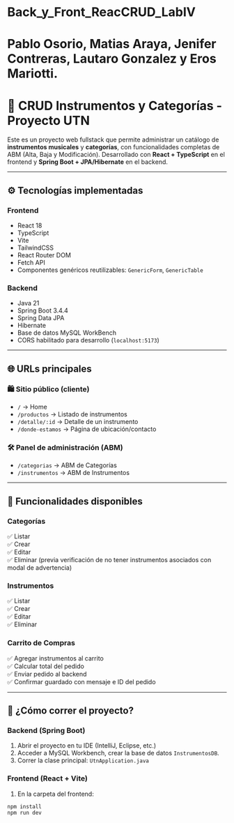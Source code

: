# Back_y_Front_ReacCRUD_LabIV

# Pablo Osorio, Matias Araya, Jenifer Contreras, Lautaro Gonzalez y Eros Mariotti.

# 🎸 CRUD Instrumentos y Categorías - Proyecto UTN

Este es un proyecto web fullstack que permite administrar un catálogo de **instrumentos musicales** y **categorías**, con funcionalidades completas de ABM (Alta, Baja y Modificación). Desarrollado con **React + TypeScript** en el frontend y **Spring Boot + JPA/Hibernate** en el backend.

---

## ⚙️ Tecnologías implementadas

### Frontend
- React 18
- TypeScript
- Vite
- TailwindCSS
- React Router DOM
- Fetch API
- Componentes genéricos reutilizables: `GenericForm`, `GenericTable`

### Backend
- Java 21
- Spring Boot 3.4.4
- Spring Data JPA
- Hibernate
- Base de datos MySQL WorkBench
- CORS habilitado para desarrollo (`localhost:5173`)

---

## 🌐 URLs principales

### 🛍️ Sitio público (cliente)
- `/` → Home
- `/productos` → Listado de instrumentos
- `/detalle/:id` → Detalle de un instrumento
- `/donde-estamos` → Página de ubicación/contacto

### 🛠️ Panel de administración (ABM)
- `/categorias` → ABM de Categorías
- `/instrumentos` → ABM de Instrumentos

---

## 🔄 Funcionalidades disponibles

### Categorías
✅ Listar  
✅ Crear  
✅ Editar  
✅ Eliminar (previa verificación de no tener instrumentos asociados con modal de advertencia)  

### Instrumentos
✅ Listar  
✅ Crear  
✅ Editar  
✅ Eliminar  

### Carrito de Compras
✅ Agregar instrumentos al carrito  
✅ Calcular total del pedido  
✅ Enviar pedido al backend  
✅ Confirmar guardado con mensaje e ID del pedido

---

## 🚀 ¿Cómo correr el proyecto?

### Backend (Spring Boot)
1. Abrir el proyecto en tu IDE (IntelliJ, Eclipse, etc.)
2. Acceder a MySQL Workbench, crear la base de datos `InstrumentosDB`.
3. Correr la clase principal: `UtnApplication.java`

### Frontend (React + Vite)
1. En la carpeta del frontend:
```bash
npm install
npm run dev
